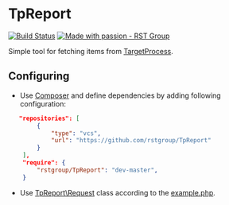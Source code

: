 TpReport
========
[![Build Status](https://travis-ci.org/rstgroup/TpReport.png?branch=master)](https://travis-ci.org/rstgroup/TpReport) [![Made with passion - RST Group](https://s3-eu-west-1.amazonaws.com/uploads-eu.hipchat.com/84440/610454/wsIVrnw2yOvgyfI/withpassion.png)](https://github.com/rstgroup)

Simple tool for fetching items from [TargetProcess](http://dev.targetprocess.com/rest/getting_started).

Configuring
-----------
* Use [Composer](https://getcomposer.org) and define dependencies by adding following configuration:
```json
   "repositories": [
        {
            "type": "vcs",
            "url": "https://github.com/rstgroup/TpReport"
        }
    ],
    "require": {
        "rstgroup/TpReport": "dev-master",
    }
```
* Use [TpReport\Request](src/Request.php) class according to the [example.php](example.php).

